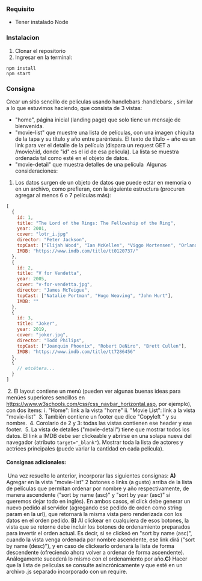 ### Requisito
* Tener instalado Node

### Instalacion

1. Clonar el repositorio
2. Ingresar en la terminal:
```
npm install
npm start
```


### Consigna
Crear un sitio sencillo de películas usando handlebars :handlebars: , similar a lo que estuvimos haciendo, que consista de 3 vistas:
​
- "home", página inicial (landing page) que solo tiene un mensaje de bienvenida.
- "movie-list" que muestre una lista de películas, con una imagen chiquita de la tapa y su título y año entre paréntesis. El texto de título + año es un link para ver el detalle de la película (dispara un request GET a /movie/:id, donde "id" es el id de esa película). La lista se muestra ordenada tal como esté en el objeto de datos.
- "movie-detail" que muestra detalles de una película
​
Algunas consideraciones:
​
1. Los datos surgen de un objeto de datos que puede estar en memoria o en un archivo, como prefieran, con la siguiente estructura (procuren agregar al menos 6 o 7 películas más):
```javascript
[
  {
    id: 1,
    title: "The Lord of the Rings: The Fellowship of the Ring",
    year: 2001,
    cover: "lotr_i.jpg"
    director: "Peter Jackson",
    topCast: ["Elijah Wood", "Ian McKellen", "Viggo Mortensen", "Orlando Bloom", "Christopher Lee", "Cate Blanchett", "Hugo Weaving"]
    IMDB: "https://www.imdb.com/title/tt0120737/"
  },
  {
    id: 2,
    title: "V for Vendetta",
    year: 2005,
    cover: "v-for-vendetta.jpg",
    director: "James McTeigue",
    topCast: ["Natalie Portman", "Hugo Weaving", "John Hurt"],
    IMDB: ""
  },
  {
    id: 3,
    title: "Joker",
    year: 2019,
    cover: "joker.jpg",
    director: "Todd Philips",
    topCast: ["Joanquin Phoenix", "Robert DeNiro", "Brett Cullen"],
    IMDB: "https://www.imdb.com/title/tt7286456"
  },
  {
    // etcétera...
  }
]
```
​
2. El layout contiene un menú (pueden ver algunas buenas ideas para menúes superiores sencillos en https://www.w3schools.com/css/css_navbar_horizontal.asp, por ejemplo), con dos items:
i. "Home": link a la vista "home"
ii. "Movie List": link a la vista "movie-list"
​
3. También contiene un footer que dice "Copyleft " y su nombre.
​
4. Corolario de 2 y 3: todas las vistas contienen ese header y ese footer.
​
5. La vista de detalles ("movie-detail") tiene que mostrar todos los datos. El link a IMDB debe ser clickeable y abrirse en una solapa nueva del navegador (atributo `target="_blank"`). Mostrar toda la lista de actores y actrices principales (puede variar la cantidad en cada película).
​
#### Consignas adicionales:
​
Una vez resuelto lo anterior, incorporar las siguientes consignas:
​
**A)** Agregar en la vista "movie-list" 2 botones o links (a gusto) arriba de la lista de películas que permitan ordenar por nombre y año respectivamente, de manera ascendente ("sort by name (asc)" y "sort by year (asc)" si queremos dejar todo en inglés). En ambos casos, el click debe generar un nuevo pedido al servidor (agregando ese pedido de orden como string param en la url), que retornará la misma vista pero renderizada con los datos en el orden pedido.
​
**B)** Al clickear en cualquiera de esos botones, la vista que se retorne debe incluir los botones de ordenamiento preparados para invertir el orden actual. Es decir, si se clickeó en "sort by name (asc)", cuando la vista venga ordenada por nombre ascendente, ese link dirá ("sort by name (desc)"), y en caso de clickearlo ordenará la lista de forma descendente (ofreciendo ahora volver a ordenar de forma ascendente). Análogamente sucederá lo mismo con el ordenamiento por año.
​
**C)** Hacer que la lista de películas se consulte asincrónicamente y que esté en un archivo .js separado incorporado con un require.
